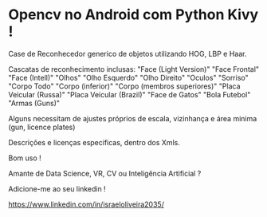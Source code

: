Opencv no Android com Python Kivy !
=====================================

Case de Reconhecedor generico de objetos utilizando HOG, LBP e Haar.

Cascatas de reconhecimento inclusas:
"Face (Light Version)"
"Face Frontal"
"Face (Intell)"
"Olhos"
"Olho Esquerdo"
"Olho Direito"
"Oculos"
"Sorriso"
"Corpo Todo"
"Corpo (inferior)"
"Corpo (membros superiores)"
"Placa Veicular (Russa)"
"Placa Veicular (Brazil)"
"Face de Gatos"
"Bola Futebol"
"Armas (Guns)"

Alguns necessitam de ajustes próprios de escala, vizinhança e área minima (gun, licence plates)

Descrições e licenças especificas, dentro dos Xmls.

Bom uso !

Amante de Data Science, VR, CV ou Inteligência Artificial ?

Adicione-me ao seu linkedin !

https://www.linkedin.com/in/israeloliveira2035/
